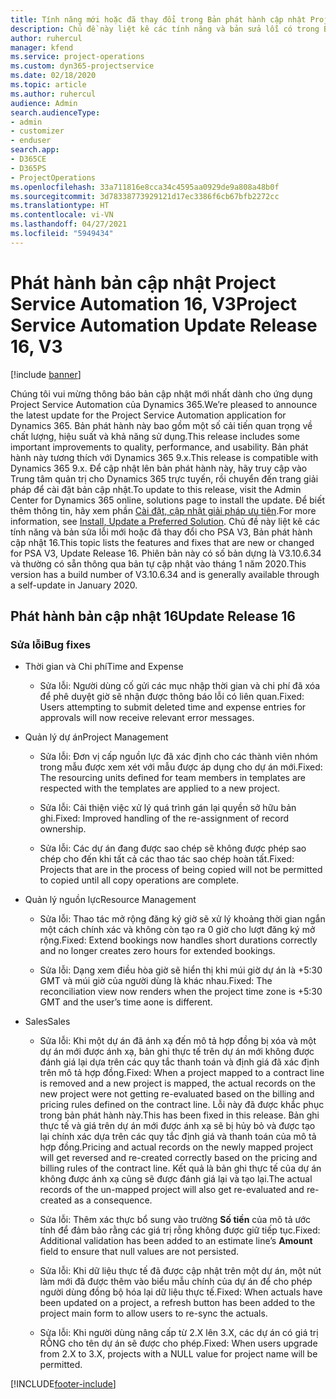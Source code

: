 ```yaml
---
title: Tính năng mới hoặc đã thay đổi trong Bản phát hành cập nhật Project Service Automation 16, V3
description: Chủ đề này liệt kê các tính năng và bản sửa lỗi có trong Bản phát hành cập nhật Project Service Automation 16, V3.
author: ruhercul
manager: kfend
ms.service: project-operations
ms.custom: dyn365-projectservice
ms.date: 02/18/2020
ms.topic: article
ms.author: ruhercul
audience: Admin
search.audienceType:
- admin
- customizer
- enduser
search.app:
- D365CE
- D365PS
- ProjectOperations
ms.openlocfilehash: 33a711816e8cca34c4595aa0929de9a808a48b0f
ms.sourcegitcommit: 3d78338773929121d17ec3386f6cb67bfb2272cc
ms.translationtype: HT
ms.contentlocale: vi-VN
ms.lasthandoff: 04/27/2021
ms.locfileid: "5949434"
---
```

# <a name="project-service-automation-update-release-16-v3"></a><span data-ttu-id="9228f-103">Phát hành bản cập nhật Project Service Automation 16, V3</span><span class="sxs-lookup"><span data-stu-id="9228f-103">Project Service Automation Update Release 16, V3</span></span>

[!include [banner](../includes/psa-now-project-operations.md)]

<span data-ttu-id="9228f-104">Chúng tôi vui mừng thông báo bản cập nhật mới nhất dành cho ứng dụng Project Service Automation của Dynamics 365.</span><span class="sxs-lookup"><span data-stu-id="9228f-104">We’re pleased to announce the latest update for the Project Service Automation application for Dynamics 365.</span></span> <span data-ttu-id="9228f-105">Bản phát hành này bao gồm một số cải tiến quan trọng về chất lượng, hiệu suất và khả năng sử dụng.</span><span class="sxs-lookup"><span data-stu-id="9228f-105">This release includes some important improvements to quality, performance, and usability.</span></span>  <span data-ttu-id="9228f-106">Bản phát hành này tương thích với Dynamics 365 9.x.</span><span class="sxs-lookup"><span data-stu-id="9228f-106">This release is compatible with Dynamics 365 9.x.</span></span> <span data-ttu-id="9228f-107">Để cập nhật lên bản phát hành này, hãy truy cập vào Trung tâm quản trị cho Dynamics 365 trực tuyến, rồi chuyển đến trang giải pháp để cài đặt bản cập nhật.</span><span class="sxs-lookup"><span data-stu-id="9228f-107">To update to this release, visit the Admin Center for Dynamics 365 online, solutions page to install the update.</span></span> <span data-ttu-id="9228f-108">Để biết thêm thông tin, hãy xem phần [Cài đặt, cập nhật giải pháp ưu tiên](/dynamics365/project-service/upgrade-psa-home-page).</span><span class="sxs-lookup"><span data-stu-id="9228f-108">For more information, see [Install, Update a Preferred Solution](/dynamics365/project-service/upgrade-psa-home-page).</span></span>
<span data-ttu-id="9228f-109">Chủ đề này liệt kê các tính năng và bản sửa lỗi mới hoặc đã thay đổi cho PSA V3, Bản phát hành cập nhật 16.</span><span class="sxs-lookup"><span data-stu-id="9228f-109">This topic lists the features and fixes that are new or changed for PSA V3, Update Release 16.</span></span> <span data-ttu-id="9228f-110">Phiên bản này có số bản dựng là V3.10.6.34 và thường có sẵn thông qua bản tự cập nhật vào tháng 1 năm 2020.</span><span class="sxs-lookup"><span data-stu-id="9228f-110">This version has a build number of V3.10.6.34 and is generally available through a self-update in January 2020.</span></span>


## <a name="update-release-16"></a><span data-ttu-id="9228f-111">Phát hành bản cập nhật 16</span><span class="sxs-lookup"><span data-stu-id="9228f-111">Update Release 16</span></span>

### <a name="bug-fixes"></a><span data-ttu-id="9228f-112">Sửa lỗi</span><span class="sxs-lookup"><span data-stu-id="9228f-112">Bug fixes</span></span>

-   <span data-ttu-id="9228f-113">Thời gian và Chi phí</span><span class="sxs-lookup"><span data-stu-id="9228f-113">Time and Expense</span></span>

    -   <span data-ttu-id="9228f-114">Sửa lỗi: Người dùng cố gửi các mục nhập thời gian và chi phí đã xóa để phê duyệt giờ sẽ nhận được thông báo lỗi có liên quan.</span><span class="sxs-lookup"><span data-stu-id="9228f-114">Fixed: Users attempting to submit deleted time and expense entries for approvals will now receive relevant error messages.</span></span>

-   <span data-ttu-id="9228f-115">Quản lý dự án</span><span class="sxs-lookup"><span data-stu-id="9228f-115">Project Management</span></span>

    -   <span data-ttu-id="9228f-116">Sửa lỗi: Đơn vị cấp nguồn lực đã xác định cho các thành viên nhóm trong mẫu được xem xét với mẫu được áp dụng cho dự án mới.</span><span class="sxs-lookup"><span data-stu-id="9228f-116">Fixed: The resourcing units defined for team members in templates are respected with the templates are applied to a new project.</span></span>

    -   <span data-ttu-id="9228f-117">Sửa lỗi: Cải thiện việc xử lý quá trình gán lại quyền sở hữu bản ghi.</span><span class="sxs-lookup"><span data-stu-id="9228f-117">Fixed: Improved handling of the re-assignment of record ownership.</span></span>

    -   <span data-ttu-id="9228f-118">Sửa lỗi: Các dự án đang được sao chép sẽ không được phép sao chép cho đến khi tất cả các thao tác sao chép hoàn tất.</span><span class="sxs-lookup"><span data-stu-id="9228f-118">Fixed: Projects that are in the process of being copied will not be permitted to copied until all copy operations are complete.</span></span>

-   <span data-ttu-id="9228f-119">Quản lý nguồn lực</span><span class="sxs-lookup"><span data-stu-id="9228f-119">Resource Management</span></span>

    -   <span data-ttu-id="9228f-120">Sửa lỗi: Thao tác mở rộng đăng ký giờ sẽ xử lý khoảng thời gian ngắn một cách chính xác và không còn tạo ra 0 giờ cho lượt đăng ký mở rộng.</span><span class="sxs-lookup"><span data-stu-id="9228f-120">Fixed: Extend bookings now handles short durations correctly and no longer creates zero hours for extended bookings.</span></span>

    -   <span data-ttu-id="9228f-121">Sửa lỗi: Dạng xem điều hòa giờ sẽ hiển thị khi múi giờ dự án là +5:30 GMT và múi giờ của người dùng là khác nhau.</span><span class="sxs-lookup"><span data-stu-id="9228f-121">Fixed: The reconciliation view now renders when the project time zone is +5:30 GMT and the user’s time aone is different.</span></span>

-   <span data-ttu-id="9228f-122">Sales</span><span class="sxs-lookup"><span data-stu-id="9228f-122">Sales</span></span>

    -   <span data-ttu-id="9228f-123">Sửa lỗi: Khi một dự án đã ánh xạ đến mô tả hợp đồng bị xóa và một dự án mới được ánh xạ, bản ghi thực tế trên dự án mới không được đánh giá lại dựa trên các quy tắc thanh toán và định giá đã xác định trên mô tả hợp đồng.</span><span class="sxs-lookup"><span data-stu-id="9228f-123">Fixed: When a project mapped to a contract line is removed and a new project is mapped, the actual records on the new project were not getting re-evaluated based on the billing and pricing rules defined on the contract line.</span></span> <span data-ttu-id="9228f-124">Lỗi này đã được khắc phục trong bản phát hành này.</span><span class="sxs-lookup"><span data-stu-id="9228f-124">This has been fixed in this release.</span></span> <span data-ttu-id="9228f-125">Bản ghi thực tế và giá trên dự án mới được ánh xạ sẽ bị hủy bỏ và được tạo lại chính xác dựa trên các quy tắc định giá và thanh toán của mô tả hợp đồng.</span><span class="sxs-lookup"><span data-stu-id="9228f-125">Pricing and actual records on the newly mapped project will get reversed and re-created correctly based on the pricing and billing rules of the contract line.</span></span> <span data-ttu-id="9228f-126">Kết quả là bản ghi thực tế của dự án không được ánh xạ cũng sẽ được đánh giá lại và tạo lại.</span><span class="sxs-lookup"><span data-stu-id="9228f-126">The actual records of the un-mapped project will also get re-evaluated and re-created as a consequence.</span></span>

    -   <span data-ttu-id="9228f-127">Sửa lỗi: Thêm xác thực bổ sung vào trường **Số tiền** của mô tả ước tính để đảm bảo rằng các giá trị rỗng không được giữ tiếp tục.</span><span class="sxs-lookup"><span data-stu-id="9228f-127">Fixed: Additional validation has been added to an estimate line’s **Amount** field to ensure that null values are not persisted.</span></span>

    -   <span data-ttu-id="9228f-128">Sửa lỗi: Khi dữ liệu thực tế đã được cập nhật trên một dự án, một nút làm mới đã được thêm vào biểu mẫu chính của dự án để cho phép người dùng đồng bộ hóa lại dữ liệu thực tế.</span><span class="sxs-lookup"><span data-stu-id="9228f-128">Fixed: When actuals have been updated on a project, a refresh button has been added to the project main form to allow users to re-sync the actuals.</span></span>

    -   <span data-ttu-id="9228f-129">Sửa lỗi: Khi người dùng nâng cấp từ 2.X lên 3.X, các dự án có giá trị RỖNG cho tên dự án sẽ được cho phép.</span><span class="sxs-lookup"><span data-stu-id="9228f-129">Fixed: When users upgrade from 2.X to 3.X, projects with a NULL value for project name will be permitted.</span></span>



[!INCLUDE[footer-include](../includes/footer-banner.md)]